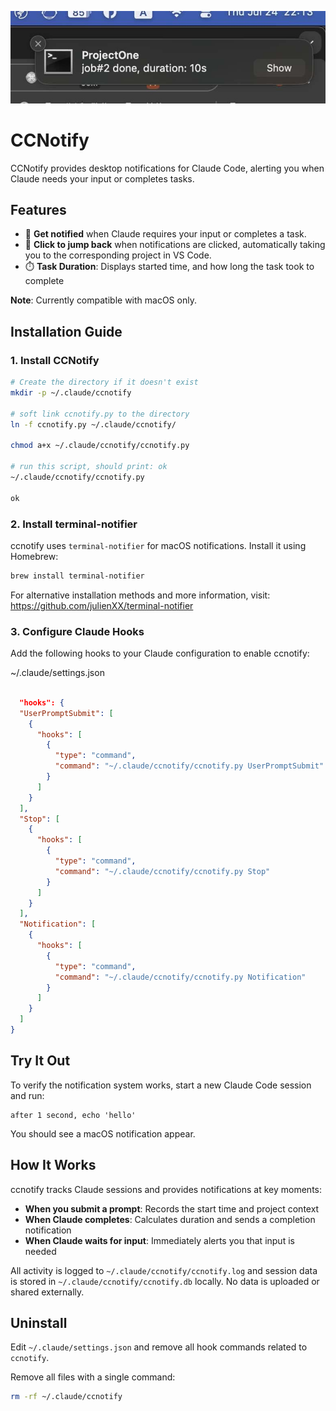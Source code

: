 ![Notification Screenshot](alert.jpg)

# CCNotify

CCNotify provides desktop notifications for Claude Code, alerting you when Claude needs your input or completes tasks.

## Features

- 🔔 **Get notified** when Claude requires your input or completes a task.
- 🔗 **Click to jump back** when notifications are clicked, automatically taking you to the corresponding project in VS Code.
- ⏱️ **Task Duration**: Displays started time, and how long the task took to complete

**Note**: Currently compatible with macOS only.


## Installation Guide

### 1. Install CCNotify
```bash
# Create the directory if it doesn't exist
mkdir -p ~/.claude/ccnotify

# soft link ccnotify.py to the directory
ln -f ccnotify.py ~/.claude/ccnotify/

chmod a+x ~/.claude/ccnotify/ccnotify.py

# run this script, should print: ok
~/.claude/ccnotify/ccnotify.py

ok

```
### 2. Install terminal-notifier
ccnotify uses `terminal-notifier` for macOS notifications. Install it using Homebrew:

```bash
brew install terminal-notifier
```

For alternative installation methods and more information, visit: https://github.com/julienXX/terminal-notifier

### 3. Configure Claude Hooks
Add the following hooks to your Claude configuration to enable ccnotify:

 ~/.claude/settings.json 
 
```json

  "hooks": {
  "UserPromptSubmit": [
    {
      "hooks": [
        {
          "type": "command",
          "command": "~/.claude/ccnotify/ccnotify.py UserPromptSubmit"
        }
      ]
    }
  ],
  "Stop": [
    {
      "hooks": [
        {
          "type": "command",
          "command": "~/.claude/ccnotify/ccnotify.py Stop"
        }
      ]
    }
  ],
  "Notification": [
    {
      "hooks": [
        {
          "type": "command",
          "command": "~/.claude/ccnotify/ccnotify.py Notification"
        }
      ]
    }
  ]
}

```

## Try It Out

To verify the notification system works, start a new Claude Code session and run:
```
after 1 second, echo 'hello'
```
You should see a macOS notification appear.

## How It Works

ccnotify tracks Claude sessions and provides notifications at key moments:

- **When you submit a prompt**: Records the start time and project context
- **When Claude completes**: Calculates duration and sends a completion notification
- **When Claude waits for input**: Immediately alerts you that input is needed

All activity is logged to `~/.claude/ccnotify/ccnotify.log` and session data is stored in `~/.claude/ccnotify/ccnotify.db` locally. No data is uploaded or shared externally.


## Uninstall

Edit `~/.claude/settings.json` and remove all hook commands related to `ccnotify`.

Remove all files with a single command:
```bash
rm -rf ~/.claude/ccnotify
```

